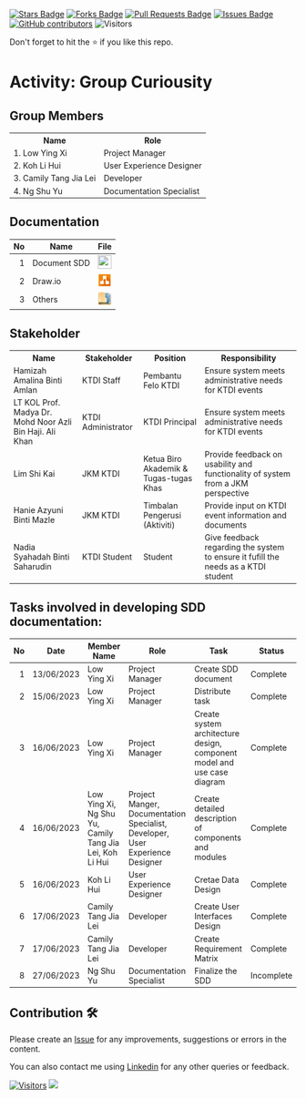 
<a href="https://github.com/drshahizan/software-engineering/stargazers"><img src="https://img.shields.io/github/stars/drshahizan/software-engineering" alt="Stars Badge"/></a>
<a href="https://github.com/drshahizan/software-engineering/network/members"><img src="https://img.shields.io/github/forks/drshahizan/software-engineering" alt="Forks Badge"/></a>
<a href="https://github.com/drshahizan/software-engineering/pulls"><img src="https://img.shields.io/github/issues-pr/drshahizan/software-engineering" alt="Pull Requests Badge"/></a>
<a href="https://github.com/drshahizan/software-engineering/issues"><img src="https://img.shields.io/github/issues/drshahizan/software-engineering" alt="Issues Badge"/></a>
<a href="https://github.com/drshahizan/software-engineering/graphs/contributors"><img alt="GitHub contributors" src="https://img.shields.io/github/contributors/drshahizan/software-engineering?color=2b9348"></a>
![Visitors](https://api.visitorbadge.io/api/visitors?path=https%3A%2F%2Fgithub.com%2Fdrshahizan%2Fsoftware-engineering&labelColor=%23d9e3f0&countColor=%23697689&style=flat)


Don't forget to hit the :star: if you like this repo.

# Activity: Group Curiousity

## Group Members
<table>
  <tr>
    <th>Name</th>
    <th>Role</th>
  </tr>
  <tr>
    <td>1. Low Ying Xi</td>
    <td>Project Manager</td>
  </tr>
  <tr>
    <td>2. Koh Li Hui</td>
    <td>User Experience Designer</td>
  </tr>
    <tr>
    <td>3. Camily Tang Jia Lei</td>
    <td>Developer</td>
  </tr>
    <tr>
    <td>4. Ng Shu Yu</td>
    <td>Documentation Specialist</td>
  </tr>
</table>

## Documentation
| No | Name |File | 
| -----:| ----- | :------: | 
|1| Document SDD| <a href="https://github.com/drshahizan/software-engineering/blob/main/project/documentation/sdd/sec01/curiousity/Curiousity_SDD.pdf" ><img src="../../../../../images/pdf64.png" width="24px" height="24px" ></a>|
|2| Draw.io| <a href="https://app.diagrams.net/#G1DulmzgGtCdsVXz7s9y1iCIcD4upDSlWa" ><img src="../../../../../images/drawio.svg" width="24px" height="24px" ></a>|
|3| Others| <a href="" ><img src="../../../../../images/data_folder.png" width="24px" height="24px" ></a>|

## Stakeholder
<table>
  <tr>
    <th>Name</th>
    <th>Stakeholder</th>
    <th>Position</th>
    <th>Responsibility</th>
  </tr>
    <tr>
    <td>Hamizah Amalina Binti Amlan</td>
    <td>KTDI Staff</td>
    <td>Pembantu Felo KTDI</td>
    <td>Ensure system meets administrative needs for KTDI events</td>
  </tr>
  <tr>
    <td>LT KOL Prof. Madya Dr. Mohd Noor Azli Bin Haji. Ali Khan</td>
    <td>KTDI Administrator</td>
    <td>KTDI Principal</td>
    <td>Ensure system meets administrative needs for KTDI events</td>
  </tr>
   <tr>
    <td>Lim Shi Kai</td>
    <td>JKM KTDI</td>
    <td>Ketua Biro Akademik & Tugas-tugas Khas</td>
    <td>Provide feedback on usability and functionality of system from a JKM perspective</td>
  </tr>
    <tr>
    <td>Hanie Azyuni Binti Mazle</td>
    <td>JKM KTDI</td>
    <td>Timbalan Pengerusi (Aktiviti)</td>
    <td>Provide input on KTDI event information and documents</td>
  </tr>
  <tr>
    <td>Nadia Syahadah Binti Saharudin</td>
    <td>KTDI Student</td>
    <td>Student</td>
    <td>Give feedback regarding the system to ensure it fufill the needs as a KTDI student</td>
    </tr>
</table>

## Tasks involved in developing SDD documentation:

| No | Date | Member Name | Role	| Task	| Status	| 
| -----:| ----- | ------ | ------ | ------ | ------ |
| 1 | 13/06/2023| Low Ying Xi | Project Manager | Create SDD document | Complete |
| 2 | 15/06/2023| Low Ying Xi | Project Manager | Distribute task | Complete |
| 3 | 16/06/2023 | Low Ying Xi  | Project Manager | Create system architecture design, component model and use case diagram | Complete |
| 4 | 16/06/2023 | Low Ying Xi, Ng Shu Yu, Camily Tang Jia Lei, Koh Li Hui  | Project Manger, Documentation Specialist, Developer, User Experience Designer | Create detailed description of components and modules | Complete |
| 5 | 16/06/2023 | Koh Li Hui | User Experience Designer | Cretae Data Design | Complete |
| 6 |  17/06/2023 | Camily Tang Jia Lei |Developer | Create User Interfaces Design  | Complete |
| 7 |  17/06/2023 | Camily Tang Jia Lei |Developer | Create Requirement Matrix | Complete |
| 8 | 27/06/2023 | Ng Shu Yu | Documentation Specialist | Finalize the SDD | Incomplete | 


## Contribution 🛠️
Please create an [Issue](https://github.com/drshahizan/software-engineering/issues) for any improvements, suggestions or errors in the content.

You can also contact me using [Linkedin](https://www.linkedin.com/in/drshahizan/) for any other queries or feedback.

[![Visitors](https://api.visitorbadge.io/api/visitors?path=https%3A%2F%2Fgithub.com%2Fdrshahizan&labelColor=%23697689&countColor=%23555555&style=plastic)](https://visitorbadge.io/status?path=https%3A%2F%2Fgithub.com%2Fdrshahizan)
![](https://hit.yhype.me/github/profile?user_id=81284918)


